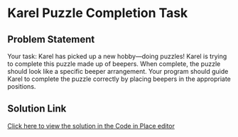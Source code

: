 # Karel Puzzle Completion Task

## Problem Statement

Your task: Karel has picked up a new hobby—doing puzzles! Karel is trying to complete this puzzle made up of beepers. When complete, the puzzle should look like a specific beeper arrangement. Your program should guide Karel to complete the puzzle correctly by placing beepers in the appropriate positions.

## Solution Link

[Click here to view the solution in the Code in Place editor](https://codeinplace.stanford.edu/cip5/share/kinOHdGhQ2ap0JmF98Yv)
